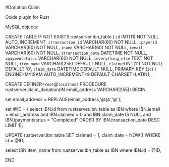 #Donation Claim

Oxide plugin for Rust

MySQL objects:

CREATE TABLE IF NOT EXISTS rustserver.ibn_table (
    `id` INT(11) NOT NULL AUTO_INCREMENT,
    `itransaction_id` VARCHAR(60) NOT NULL,
    `ipayerid` VARCHAR(60) NOT NULL,
    `iname` VARCHAR(60) NOT NULL,
    `iemail` VARCHAR(60) NOT NULL,
    `itransaction_date` DATETIME NOT NULL,
    `ipaymentstatus` VARCHAR(60) NOT NULL,
    `ieverything_else` TEXT NOT NULL,
    `item_name` VARCHAR(255) DEFAULT NULL,
    `claimed` INT(11) NOT NULL DEFAULT '0',
    `claim_date` DATETIME DEFAULT NULL,
    PRIMARY KEY (`id`)
)  ENGINE=MYISAM AUTO_INCREMENT=9 DEFAULT CHARSET=LATIN1;



CREATE DEFINER=`root`@`localhost` PROCEDURE rustserver.claim_donation(IN email_address VARCHAR(255))
BEGIN

set email_address = REPLACE(email_address,'@@','@');

set @ID = (
select    IBN.id
from    rustserver.ibn_table as IBN
where    IBN.iemail = email_address
        and IBN.claimed = 0
        and IBN.claim_date IS NULL
        and IBN.ipaymentstatus = "Completed"
ORDER BY IBN.itransaction_date DESC
LIMIT 1);

UPDATE rustserver.ibn_table
SET    claimed = 1, claim_date = NOW()
WHERE id = @ID;


select    IBN.item_name
from    rustserver.ibn_table as IBN
where    IBN.id = @ID;

END